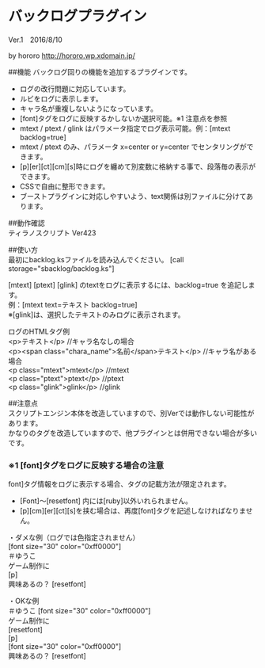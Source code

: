 # バックログプラグイン  
Ver.1　2016/8/10  
  
by hororo http://hororo.wp.xdomain.jp/

##機能
バックログ回りの機能を追加するプラグインです。
* ログの改行問題に対応しています。
* ルビをログに表示します。
* キャラ名が重複しないようになっています。
* [font]タグをログに反映するかしないか選択可能。※1 注意点を参照
* mtext / ptext / glink はパラメータ指定でログ表示可能。例：[mtext backlog=true]
* mtext / ptext のみ、パラメータ x=center or y=center でセンタリングができます。
* [p][er][ct][cm][s]時にログを纏めて別変数に格納する事で、段落毎の表示ができます。
* CSSで自由に整形できます。
* ブーストプラグインに対応しやすいよう、text関係は別ファイルに分けてあります。
  
##動作確認  
ティラノスクリプト Ver423  
  
##使い方  
最初にbacklog.ksファイルを読み込んでください。
[call storage="sbacklog/backlog.ks"]  
  
[mtext] [ptext] [glink] のtextをログに表示するには、backlog=true を追記します。  
例：[mtext text=テキスト backlog=true]  
※[glink]は、選択したテキストのみログに表示されます。  
  
ログのHTMLタグ例  
&lt;p&gt;テキスト&lt;/p&gt; //キャラ名なしの場合  
&lt;p&gt;&lt;span class="chara_name"&gt;名前&lt;/span&gt;テキスト&lt;/p&gt; //キャラ名がある場合  
&lt;p class="mtext"&gt;mtext&lt;/p&gt; //mtext  
&lt;p class="ptext"&gt;ptext&lt;/p&gt; //ptext  
&lt;p class="glink"&gt;glink&lt;/p&gt; //glink
  
##注意点  
スクリプトエンジン本体を改造していますので、別Verでは動作しない可能性があります。  
かなりのタグを改造していますので、他プラグインとは併用できない場合が多いです。

### ※1 [font]タグをログに反映する場合の注意
font]タグ情報をログに表示する場合、タグの記載方法が限定されます。  
* [Font]～[resetfont] 内には[ruby]以外いれられません。  
* [p][cm][er][ct][s]を挟む場合は、再度[font]タグを記述しなければなりません。
  
・ダメな例（ログでは色指定されません）  
[font  size="30"  color="0xff0000"]  
＃ゆうこ  
ゲーム制作に  
[p]  
興味あるの？
[resetfont]  

・OKな例  
＃ゆうこ 
[font  size="30"  color="0xff0000"]  
ゲーム制作に  
[resetfont]  
[p]  
[font  size="30"  color="0xff0000"]  
興味あるの？ 
[resetfont]
